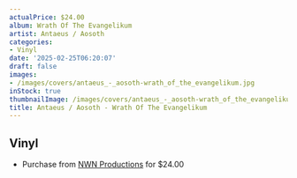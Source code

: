 ```yaml
---
actualPrice: $24.00
album: Wrath Of The Evangelikum
artist: Antaeus / Aosoth
categories:
- Vinyl
date: '2025-02-25T06:20:07'
draft: false
images:
- /images/covers/antaeus_-_aosoth-wrath_of_the_evangelikum.jpg
inStock: true
thumbnailImage: /images/covers/antaeus_-_aosoth-wrath_of_the_evangelikum-thumb.jpg
title: Antaeus / Aosoth - Wrath Of The Evangelikum
---
```


## Vinyl
* Purchase from [NWN Productions](http://shop.nwnprod.com/index.php?route=product/product&path=75&product_id=45427&sort=pd.name&order=ASC) for $24.00
